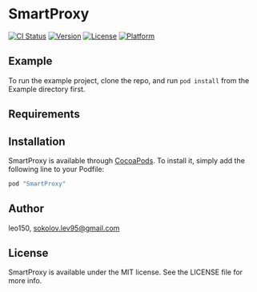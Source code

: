 # SmartProxy

[![CI Status](http://img.shields.io/travis/leo150/SmartProxy.svg?style=flat)](https://travis-ci.org/leo150/SmartProxy)
[![Version](https://img.shields.io/cocoapods/v/SmartProxy.svg?style=flat)](http://cocoapods.org/pods/SmartProxy)
[![License](https://img.shields.io/cocoapods/l/SmartProxy.svg?style=flat)](http://cocoapods.org/pods/SmartProxy)
[![Platform](https://img.shields.io/cocoapods/p/SmartProxy.svg?style=flat)](http://cocoapods.org/pods/SmartProxy)

## Example

To run the example project, clone the repo, and run `pod install` from the Example directory first.

## Requirements

## Installation

SmartProxy is available through [CocoaPods](http://cocoapods.org). To install
it, simply add the following line to your Podfile:

```ruby
pod "SmartProxy"
```

## Author

leo150, sokolov.lev95@gmail.com

## License

SmartProxy is available under the MIT license. See the LICENSE file for more info.
